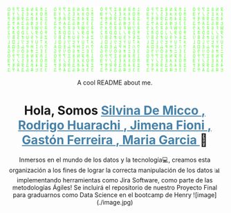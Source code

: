 <div align="center">
  <img src='./matrix.svg'>
  <br>

  
A cool README about me.

<h1 align="center" > Hola, Somos <a href="https://www.linkedin.com/in/silvina-de-micco/" style="color: #4682A9;">
    Silvina De Micco
  </a>
  <a href="https://www.linkedin.com/in/rodrigohuarachi/" style="color: #4682A9;">
    , Rodrigo Huarachi
  </a>
  <a href="https://www.linkedin.com/in/jimena-fioni/" style="color: #4682A9;">
    , Jimena Fioni
  </a>
  <a href="https://www.linkedin.com/in/gferreira1205/" style="color: #4682A9;">
    , Gastón Ferreira
  </a>
  <a href="https://www.linkedin.com/in/mariagarciarubio/" style="color: #4682A9;">
    , Maria Garcia
  </a> 👋
</div> </h1> 

<p align = "center"> Inmersos en el mundo de los datos y la tecnología💻, creamos esta organización a los fines de lograr la correcta manipulación de los datos 📊 implementando herramientas como Jira Software, como parte de las metodologías Ágiles! 
Se incluirá el repositorio de nuestro Proyecto Final para graduarnos como Data Science en el bootcamp de Henry ![image](./image.jpg)
 </p>
